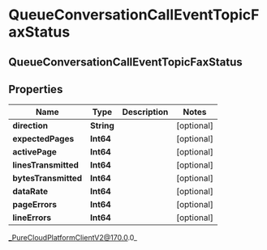 # QueueConversationCallEventTopicFaxStatus

## QueueConversationCallEventTopicFaxStatus

## Properties

|Name | Type | Description | Notes|
|------------ | ------------- | ------------- | -------------|
| **direction** | **String** |  | [optional] |
| **expectedPages** | **Int64** |  | [optional] |
| **activePage** | **Int64** |  | [optional] |
| **linesTransmitted** | **Int64** |  | [optional] |
| **bytesTransmitted** | **Int64** |  | [optional] |
| **dataRate** | **Int64** |  | [optional] |
| **pageErrors** | **Int64** |  | [optional] |
| **lineErrors** | **Int64** |  | [optional] |



_PureCloudPlatformClientV2@170.0.0_
